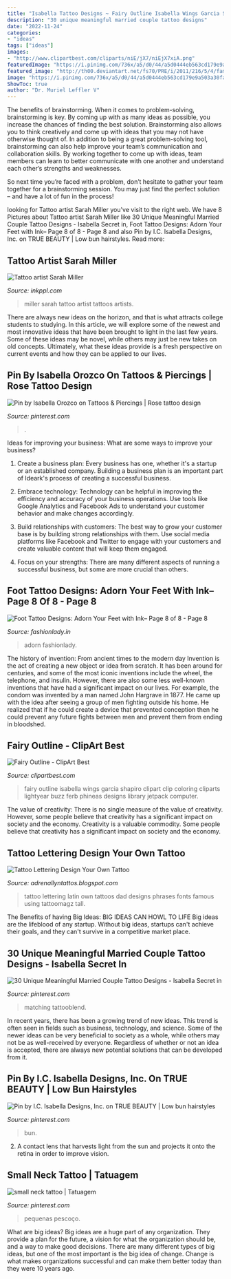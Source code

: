 ```yaml
---
title: "Isabella Tattoo Designs ~ Fairy Outline Isabella Wings Garcia Shapiro Clipart Clip Coloring Cliparts Lightyear Buzz Ferb Phineas Designs Library Jetpack Computer"
description: "30 unique meaningful married couple tattoo designs"
date: "2022-11-24"
categories:
- "ideas"
tags: ["ideas"]
images:
- "http://www.clipartbest.com/cliparts/niE/jX7/niEjX7xiA.png"
featuredImage: "https://i.pinimg.com/736x/a5/d0/44/a5d0444eb563cd179e9a503a30fa0a0e.jpg"
featured_image: "http://th00.deviantart.net/fs70/PRE/i/2011/216/5/4/family_dad_tattoo__lettering_by_missteriousgermany-d44ry3c.jpg"
image: "https://i.pinimg.com/736x/a5/d0/44/a5d0444eb563cd179e9a503a30fa0a0e.jpg"
ShowToc: true
author: "Dr. Muriel Leffler V"
---
```



The benefits of brainstorming.
When it comes to problem-solving, brainstorming is key. By coming up with as many ideas as possible, you increase the chances of finding the best solution. Brainstorming also allows you to think creatively and come up with ideas that you may not have otherwise thought of.
In addition to being a great problem-solving tool, brainstorming can also help improve your team’s communication and collaboration skills. By working together to come up with ideas, team members can learn to better communicate with one another and understand each other’s strengths and weaknesses.

So next time you’re faced with a problem, don’t hesitate to gather your team together for a brainstorming session. You may just find the perfect solution – and have a lot of fun in the process!

	

		
looking for Tattoo artist Sarah Miller you've visit to the right web. We have 8 Pictures about Tattoo artist Sarah Miller like 30 Unique Meaningful Married Couple Tattoo Designs - Isabella Secret in, Foot Tattoo Designs: Adorn Your Feet with Ink– Page 8 of 8 - Page 8 and also Pin by I.C. Isabella Designs, Inc. on TRUE BEAUTY | Low bun hairstyles. Read more:
		
    
## Tattoo Artist Sarah Miller

<img loading=lazy src="https://inkppl.com/en/assets/php/files/022018/17125660_1345477312162580_5530817240338792448_n.jpg" onerror="this.onerror=null;this.src='https://tse2.mm.bing.net/th?id=OIP.meNq1vWCTollliMOqc5daAHaHa&amp;pid=15.1';" alt="Tattoo artist Sarah Miller">

_Source: inkppl.com_

>miller sarah tattoo artist tattoos artists. 

	

There are always new ideas on the horizon, and that is what attracts college students to studying. In this article, we will explore some of the newest and most innovative ideas that have been brought to light in the last few years. Some of these ideas may be novel, while others may just be new takes on old concepts. Ultimately, what these ideas provide is a fresh perspective on current events and how they can be applied to our lives.

    
## Pin By Isabella Orozco On Tattoos &amp; Piercings | Rose Tattoo Design

<img loading=lazy src="https://i.pinimg.com/736x/94/07/6b/94076bb63e2b49bdde95596ab7b67a84--tattoo-inspiration-doodle-inspiration.jpg" onerror="this.onerror=null;this.src='https://tse3.mm.bing.net/th?id=OIP.urpvlCrCdlSUa37WaBJ89gHaJQ&amp;pid=15.1';" alt="Pin by Isabella Orozco on Tattoos &amp; Piercings | Rose tattoo design">

_Source: pinterest.com_

>. 

	

Ideas for improving your business: What are some ways to improve your business?
1. Create a business plan: Every business has one, whether it's a startup or an established company. Building a business plan is an important part of Ideark's process of creating a successful business.
2. Embrace technology: Technology can be helpful in improving the efficiency and accuracy of your business operations. Use tools like Google Analytics and Facebook Ads to understand your customer behavior and make changes accordingly.

3. Build relationships with customers: The best way to grow your customer base is by building strong relationships with them. Use social media platforms like Facebook and Twitter to engage with your customers and create valuable content that will keep them engaged.

4. Focus on your strengths: There are many different aspects of running a successful business, but some are more crucial than others.

    
## Foot Tattoo Designs: Adorn Your Feet With Ink– Page 8 Of 8 - Page 8

<img loading=lazy src="https://www.fashionlady.in/wp-content/uploads/2015/07/baby-footprints-tattoos.jpg" onerror="this.onerror=null;this.src='https://tse2.mm.bing.net/th?id=OIP.mwZDK9pbwR-rvs86H-TRogHaE1&amp;pid=15.1';" alt="Foot Tattoo Designs: Adorn Your Feet with Ink– Page 8 of 8 - Page 8">

_Source: fashionlady.in_

>adorn fashionlady. 

	

The history of invention: From ancient times to the modern day
Invention is the act of creating a new object or idea from scratch. It has been around for centuries, and some of the most iconic inventions include the wheel, the telephone, and insulin. However, there are also some less well-known inventions that have had a significant impact on our lives. For example, the condom was invented by a man named John Hargrave in 1877. He came up with the idea after seeing a group of men fighting outside his home. He realized that if he could create a device that prevented conception then he could prevent any future fights between men and prevent them from ending in bloodshed.

    
## Fairy Outline - ClipArt Best

<img loading=lazy src="http://www.clipartbest.com/cliparts/niE/jX7/niEjX7xiA.png" onerror="this.onerror=null;this.src='https://tse2.mm.bing.net/th?id=OIP.vaQYyFpa77pTAYTaUo9SGwHaJb&amp;pid=15.1';" alt="Fairy Outline - ClipArt Best">

_Source: clipartbest.com_

>fairy outline isabella wings garcia shapiro clipart clip coloring cliparts lightyear buzz ferb phineas designs library jetpack computer. 

	

The value of creativity: There is no single measure of the value of creativity. However, some people believe that creativity has a significant impact on society and the economy.
Creativity is a valuable commodity. Some people believe that creativity has a significant impact on society and the economy.

    
## Tattoo Lettering Design Your Own Tattoo

<img loading=lazy src="http://th00.deviantart.net/fs70/PRE/i/2011/216/5/4/family_dad_tattoo__lettering_by_missteriousgermany-d44ry3c.jpg" onerror="this.onerror=null;this.src='https://tse3.mm.bing.net/th?id=OIP.83cRlrhd8W3ONCB7Tl7EDAHaKu&amp;pid=15.1';" alt="Tattoo Lettering Design Your Own Tattoo">

_Source: adrenallyntattos.blogspot.com_

>tattoo lettering latin own tattoos dad designs phrases fonts famous using tattoomagz tall. 

	

The Benefits of having Big Ideas:
BIG IDEAS CAN HOWL TO LIFE
Big ideas are the lifeblood of any startup. Without big ideas, startups can't achieve their goals, and they can't survive in a competitive market place.

    
## 30 Unique Meaningful Married Couple Tattoo Designs - Isabella Secret In

<img loading=lazy src="https://i.pinimg.com/736x/04/38/f1/0438f1b151c444c57735913a4f0d9828.jpg" onerror="this.onerror=null;this.src='https://tse4.mm.bing.net/th?id=OIP.zAPjyGAbM6VHIS89Ta3TXgHaK_&amp;pid=15.1';" alt="30 Unique Meaningful Married Couple Tattoo Designs - Isabella Secret in">

_Source: pinterest.com_

>matching tattooblend. 

	

In recent years, there has been a growing trend of new ideas. This trend is often seen in fields such as business, technology, and science. Some of the newer ideas can be very beneficial to society as a whole, while others may not be as well-received by everyone. Regardless of whether or not an idea is accepted, there are always new potential solutions that can be developed from it.

    
## Pin By I.C. Isabella Designs, Inc. On TRUE BEAUTY | Low Bun Hairstyles

<img loading=lazy src="https://i.pinimg.com/736x/a5/d0/44/a5d0444eb563cd179e9a503a30fa0a0e.jpg" onerror="this.onerror=null;this.src='https://tse2.mm.bing.net/th?id=OIP.tCW_N5XceRgLBDaUz6SS-gHaHc&amp;pid=15.1';" alt="Pin by I.C. Isabella Designs, Inc. on TRUE BEAUTY | Low bun hairstyles">

_Source: pinterest.com_

>bun. 

	

2. A contact lens that harvests light from the sun and projects it onto the retina in order to improve vision.

    
## Small Neck Tattoo | Tatuagem

<img loading=lazy src="https://i.pinimg.com/originals/3a/ee/51/3aee51436d66b31459d596a8536c1cc9.jpg" onerror="this.onerror=null;this.src='https://tse1.mm.bing.net/th?id=OIP.e3RqGDkNXmGQoKXeyQEX-AHaJ4&amp;pid=15.1';" alt="small neck tattoo | Tatuagem">

_Source: pinterest.com_

>pequenas pescoço. 

	

What are big ideas?
Big ideas are a huge part of any organization. They provide a plan for the future, a vision for what the organization should be, and a way to make good decisions. There are many different types of big ideas, but one of the most important is the big idea of change. Change is what makes organizations successful and can make them better today than they were 10 years ago.

